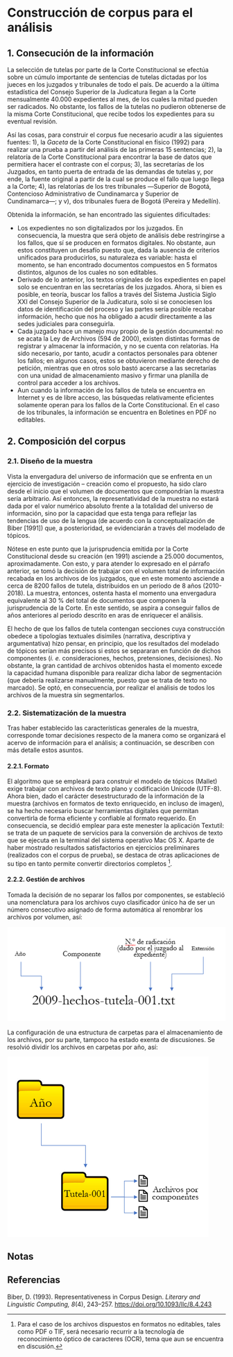 # Construcción de corpus para el análisis

## 1. Consecución de la información

La selección de tutelas por parte de la Corte Constitucional se efectúa sobre un cúmulo importante de sentencias de tutelas dictadas por los jueces en los juzgados y tribunales de todo el país. De acuerdo a la última estadística del Consejo Superior de la Judicatura llegan a la Corte mensualmente 40.000 expedientes al mes, de los cuales la mitad pueden ser radicados. No obstante, los fallos de la tutelas no pudieron obtenerse de la misma Corte Constitucional, que recibe todos los expedientes para su eventual revisión.

Así las cosas, para construir el corpus fue necesario acudir a las siguientes fuentes: 1), la *Gaceta* de la Corte Constitucional en físico (1992) para realizar una prueba a partir del análisis de las primeras 15 sentencias; 2), la relatoría de la Corte Constitucional para encontrar la base de datos que permitiera hacer el contraste con el corpus; 3), las secretarías de los Juzgados, en tanto puerta de entrada de las demandas de tutelas y, por ende, la fuente original a partir de la cual se produce el fallo que luego llega a la Corte; 4), las relatorías de los tres tribunales ―Superior de Bogotá, Contencioso Administrativo de Cundinamarca y Superior de Cundinamarca―; y v), dos tribunales fuera de Bogotá (Pereira y Medellín). 

Obtenida la información, se han encontrado las siguientes dificultades: 
* Los expedientes no son digitalizados por los juzgados. En consecuencia, la muestra que será objeto de análisis debe restringirse a los fallos, que sí se producen en formatos digitales. No obstante, aun estos constituyen un desafío puesto que, dada la ausencia de criterios unificados para producirlos, su naturaleza es variable: hasta el momento, se han encontrado documentos compuestos en 5 formatos distintos, algunos de los cuales no son editables. 
* Derivado de lo anterior, los textos originales de los expedientes en papel solo se encuentran en las secretarías de los juzgados. Ahora, si bien es posible, en teoría, buscar los fallos a través del Sistema Justicia Siglo XXI del Consejo Superior de la Judicatura, solo si se conociesen los datos de identificación del proceso y las partes sería posible recabar información, hecho que nos ha obligado a acudir directamente a las sedes judiciales para conseguirla. 
* Cada juzgado hace un manejo muy propio de la gestión documental: no se acata la Ley de Archivos (594 de 2000), existen distintas formas de registrar y almacenar la información, y no se cuenta con relatorías. Ha sido necesario, por tanto, acudir a contactos personales para obtener los fallos; en algunos casos, estos se obtuvieron mediante derecho de petición, mientras que en otros solo bastó acercarse a las secretarías con una unidad de almacenamiento masivo y firmar una planilla de control para acceder a los archivos. 
* Aun cuando la información de los fallos de tutela se encuentra en Internet y es de libre acceso, las búsquedas relativamente eficientes solamente operan para los fallos de la Corte Constitucional. En el caso de los tribunales, la información se encuentra en Boletines en PDF no editables.

## 2. Composición del corpus

### 2.1. Diseño de la muestra

Vista la envergadura del universo de información que se enfrenta en un ejercicio de investigación – creación como el propuesto, ha sido claro desde el inicio que el volumen de documentos que compondrían la muestra sería arbitrario. Así entonces, la representatividad de la muestra no estará dada por el valor numérico absoluto frente a la totalidad del universo de información, sino por la capacidad que esta tenga para reflejar las tendencias de uso de la lengua (de acuerdo con la conceptualización de Biber [1991]) que, a posterioridad, se evidenciarán a través del modelado de tópicos.

Nótese en este punto que la jurisprudencia emitida por la Corte Constitucional desde su creación (en 1991) asciende a 25.000 documentos, aproximadamente. Con esto, y para atender lo expresado en el párrafo anterior, se tomó la decisión de trabajar con el volumen total de información recabada en los archivos de los juzgados, que en este momento asciende a cerca de 8200 fallos de tutela, distribuidos en un periodo de 8 años (2010-2018). La muestra, entonces, ostenta hasta el momento una envergadura equivalente al 30 % del total de documentos que componen la jurisprudencia de la Corte. En este sentido, se aspira a conseguir fallos de años anteriores al periodo descrito en aras de enriquecer el análisis.

El hecho de que los fallos de tutela contengan secciones cuya construcción obedece a tipologías textuales disímiles (narrativa, descriptiva y argumentativa) hizo pensar, en principio, que los resultados del modelado de tópicos serían más precisos si estos se separaran en función de dichos componentes (*i. e.* consideraciones, hechos, pretensiones, decisiones). No obstante, la gran cantidad de archivos obtenidos hasta el momento excede la capacidad humana disponible para realizar dicha labor de segmentación (que debería realizarse manualmente, puesto que se trata  de texto no marcado). Se optó, en consecuencia, por realizar el análisis de todos los archivos de la muestra sin segmentarlos. 

### 2.2. Sistematización de la muestra

Tras haber establecido las características generales de la muestra, corresponde tomar decisiones respecto de la manera como se organizará el acervo de información para el análisis; a continuación, se describen con más detalle estos asuntos.

#### 2.2.1. Formato

El algoritmo que se empleará para construir el modelo de tópicos (Mallet) exige trabajar con archivos de texto plano y codificación Unicode (UTF-8). Ahora bien, dado el carácter desestructurado de la información de la muestra (archivos en formatos de texto enriquecido, en incluso de imagen), se ha hecho necesario buscar herramientas digitales que permitan convertirla de forma eficiente y confiable al formato requerido. En consecuencia, se decidió emplear para este menester la aplicación Textutil: se trata de un paquete de servicios para la conversión de archivos de texto que se ejecuta en la terminal del sistema operativo Mac OS X. Aparte de haber mostrado resultados satisfactorios en ejercicios preliminares (realizados con el corpus de prueba), se destaca de otras aplicaciones de su tipo en tanto permite convertir directorios completos [^1].  

#### 2.2.2. Gestión de archivos

Tomada la decisión de no separar los fallos por componentes, se estableció una nomenclatura para los archivos cuyo clasificador único ha de ser un número consecutivo asignado de forma automática al renombrar los archivos por volumen, así:

![nomenclatura-archivos](https://github.com/cmvaronc/lectura-distante-tutelas/blob/master/nomenclatura-archivos.png)
 
La configuración de una estructura de carpetas para el almacenamiento de los archivos, por su parte, tampoco ha estado exenta de discusiones. Se resolvió dividir los archivos en carpetas por año, así:

![estructura-archivos](https://github.com/cmvaronc/lectura-distante-tutelas/blob/master/estructura-archivos.png)

## Notas

[^1]: Para el caso de los archivos dispuestos en formatos no editables, tales como PDF o TIF, será necesario recurrir a la tecnología de reconocimiento óptico de caracteres (OCR), tema que aun se encuentra en discusión.
 
## Referencias
Biber, D. (1993). Representativeness in Corpus Design. *Literary and Linguistic Computing, 8*(4), 243–257. https://doi.org/10.1093/llc/8.4.243

